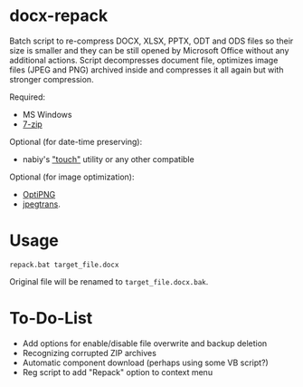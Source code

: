 docx-repack
===========

Batch script to re-compress DOCX, XLSX, PPTX, ODT and ODS files so their size is smaller and they can be still opened by Microsoft Office without any additional actions. Script decompresses document file, optimizes image files (JPEG and PNG) archived inside and compresses it all again but with stronger compression.

Required:
* MS Windows
* [7-zip](http://www.7-zip.org/)

Optional (for date-time preserving):
* nabiy's ["touch"](http://sourceforge.net/projects/touchforwindows/) utility or any other compatible

Optional (for image optimization):
* [OptiPNG](http://optipng.sourceforge.net/)
* [jpegtrans](http://jpegclub.org/jpegtran/).

Usage
=====

```
repack.bat target_file.docx
```

Original file will be renamed to `target_file.docx.bak`.


To-Do-List
==========

* Add options for enable/disable file overwrite and backup deletion
* Recognizing corrupted ZIP archives
* Automatic component download (perhaps using some VB script?)
* Reg script to add "Repack" option to context menu